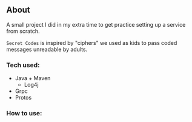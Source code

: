 ## About 
A small project I did in my extra time to get practice setting up a service from scratch.

`Secret Codes` is inspired by "ciphers" we used as kids to pass coded messages unreadable by adults.

### Tech used:
* Java + Maven
  * Log4j
* Grpc
* Protos

### How to use:
